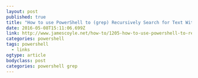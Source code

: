 ```yaml
---
layout: post 
published: true 
title: "How to use PowerShell to (grep) Recursively Search for Text Within Files on Windows – JamesCoyle.net" 
date: 2016-05-08T15:11:06.699Z 
link: http://www.jamescoyle.net/how-to/1205-how-to-use-powershell-to-recursively-search-for-text-within-files-on-windows 
categories: powershell 
tags: powershell
  - links
ogtype: article 
bodyclass: post 
categories: powershell grep
---
```


